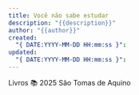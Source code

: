 ```yaml
---
title: Você não sabe estudar
description: "{{description}}"
author: "{{author}}"
created:
  "{ DATE:YYYY-MM-DD HH:mm:ss }": 
updated:
  "{ DATE:YYYY-MM-DD HH:mm:ss }":
---
```



Livros 📚  2025
São Tomas de Aquino



